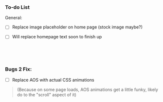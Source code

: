 ### To-do List

General:
- [ ] Replace image placeholder on home page (stock image maybe?)
- [ ] Will replace homepage text soon to finish up


<br><br><br>

### Bugs 2 Fix:
- [ ] Replace AOS with actual CSS animations
> (Because on some page loads, AOS animations get a little funky, likely do to the "scroll" aspect of it)

